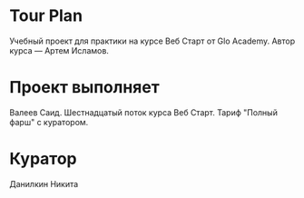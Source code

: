 # Tour Plan

Учебный проект для практики на курсе Веб Старт от Glo Academy. Автор курса — Артем Исламов.

# Проект выполняет

Валеев Саид. Шестнадцатый поток курса Веб Старт. Тариф "Полный фарш" с куратором.

# Куратор

Данилкин Никита
